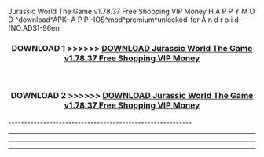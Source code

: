  Jurassic World The Game v1.78.37 Free Shopping VIP Money  H A P P Y M O D ^download^APK- A P P -IOS^mod^premium^unlocked-for A n d r o i d-[NO.ADS]-96err



<div align="center">

<h3>DOWNLOAD 1 >>>>>> <a href="https://en-mod.web.app/?en= Jurassic World The Game v1.78.37 Free Shopping VIP Money ">DOWNLOAD Jurassic World The Game v1.78.37 Free Shopping VIP Money  </a></h3><br>

<h3>DOWNLOAD 2 >>>>>> <a href="https://en-mod.web.app/?en= Jurassic World The Game v1.78.37 Free Shopping VIP Money ">DOWNLOAD Jurassic World The Game v1.78.37 Free Shopping VIP Money  </a></h3>

</div>
----------------------------------------------------------

----------------------------------------------------------

----------------------------------------------------------

----------------------------------------------------------



